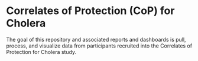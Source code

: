 # Correlates of Protection (CoP) for Cholera
The goal of this repository and associated reports and dashboards is pull, process, and visualize data from participants recruited into the Correlates of Protection for Cholera study.
